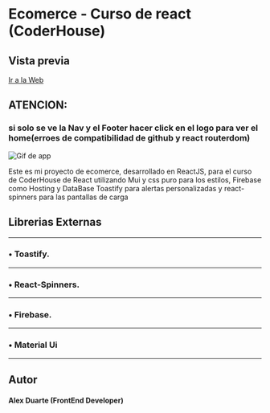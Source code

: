 # Ecomerce - Curso de react (CoderHouse)

## Vista previa

[Ir a la Web](https://naerix.github.io/AlexDuarte-ReactJsApp/) 
## ATENCION: 
 ### si solo se  ve la Nav y el Footer hacer click en el logo para ver el home(erroes de compatibilidad de github y react routerdom)

<img src='./capture.gif' alt='Gif de app'>


Este es mi proyecto de ecomerce, desarrollado en ReactJS, para el curso de CoderHouse de React
utilizando Mui y css puro para los estilos, Firebase como Hosting y DataBase
Toastify para alertas personalizadas y react-spinners para las pantallas de carga
## Librerias Externas
---
### • Toastify.
---
### • React-Spinners.
---
### • Firebase.
---
### • Material Ui
---

## Autor

#### Alex Duarte (FrontEnd Developer)
